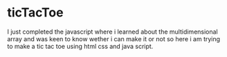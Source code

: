 # ticTacToe
<p> I just completed the javascript where i learned about the multidimensional array and was keen to know wether  i can make it or not so here i am trying to make a tic tac toe using html css and java script.</p>